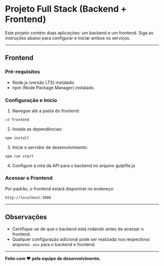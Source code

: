 # Projeto Full Stack (Backend + Frontend)

Este projeto contém duas aplicações: um backend e um frontend. Siga as instruções abaixo para configurar e iniciar ambos os serviços.

---

## Frontend

### **Pré-requisitos**
- Node.js (versão LTS) instalado.
- npm (Node Package Manager) instalado.

### **Configuração e Início**
1. Navegue até a pasta do frontend:
```bash
cd frontend
```
2. Instale as dependências:
```bash
npm install
```
3. Inicie o servidor de desenvolvimento:
```bash
npm run start
```
4. Configure a rota da API para o backend no arquivo gulpfile.js

### **Acessar o Frontend**
Por padrão, o frontend estará disponível no endereço:
```
http://localhost:3000
```

---

## Observações
- Certifique-se de que o backend está rodando antes de acessar o frontend.
- Qualquer configuração adicional pode ser realizada nos respectivos arquivos `.env` para o backend e frontend.

---

**Feito com ❤️ pela equipe de desenvolvimento.**
